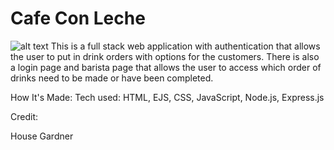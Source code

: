 # Cafe Con Leche 
![alt text](https://github.com/[amilord]/[House-Gardner-Barista]/blob/[public]/4.png?raw=true)
This is a full stack web application with authentication that allows the user to put in drink orders with options for the customers. There is also a login page and barista page that allows the user to access which order of drinks need to be made or have been completed.

How It's Made:
Tech used: HTML, EJS, CSS, JavaScript, Node.js, Express.js

Credit:

House Gardner

